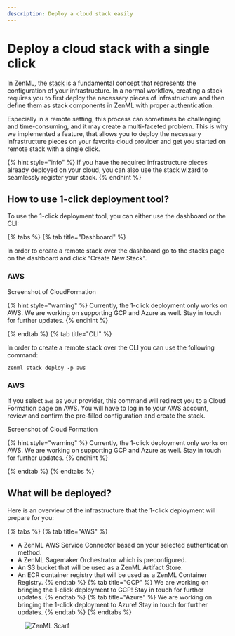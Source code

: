 ```yaml
---
description: Deploy a cloud stack easily
---
```


# Deploy a cloud stack with a single click

In ZenML, the [stack]() is a fundamental concept that represents the 
configuration of your infrastructure. In a normal workflow, creating a stack
requires you to first deploy the necessary pieces of infrastructure and then 
define them as stack components in ZenML with proper authentication.

Especially in a remote setting, this process can sometimes be challenging and 
time-consuming, and it may create a multi-faceted problem. This is why we 
implemented a feature, that allows you to deploy the necessary infrastructure
pieces on your favorite cloud provider and get you started on remote stack
with a single click.

{% hint style="info" %}
If you have the required infrastructure pieces already deployed on your cloud, 
you can also use the stack wizard to seamlessly register your stack.
{% endhint %}

## How to use 1-click deployment tool?

To use the 1-click deployment tool, you can either use the dashboard or 
the CLI:

{% tabs %}
{% tab title="Dashboard" %}

In order to create a remote stack over the dashboard go to the stacks page 
on the dashboard and click "Create New Stack".

### AWS

Screenshot of CloudFormation 

{% hint style="warning" %}
Currently, the 1-click deployment only works on AWS. We are working on 
supporting GCP and Azure as well. Stay in touch for further updates.
{% endhint %}

{% endtab %}
{% tab title="CLI" %}

In order to create a remote stack over the CLI you can use the following 
command:

```shell
zenml stack deploy -p aws
```

### AWS 

If you select `aws` as your provider, this command will redirect you to 
a Cloud Formation page on AWS. You will have to log in to your AWS 
account, review and confirm the pre-filled configuration and create the stack.

Screenshot of Cloud Formation

{% hint style="warning" %}
Currently, the 1-click deployment only works on AWS. We are working on 
supporting GCP and Azure as well. Stay in touch for further updates.
{% endhint %}

{% endtab %}
{% endtabs %}

## What will be deployed?

Here is an overview of the infrastructure that the 1-click deployment will
prepare for you:

{% tabs %}
{% tab title="AWS" %}
- A ZenML AWS Service Connector based on your selected authentication method.
- A ZenML Sagemaker Orchestrator which is preconfigured.
- An S3 bucket that will be used as a ZenML Artifact Store.
- An ECR container registry that will be used as a ZenML Container Registry.
{% endtab %}
{% tab title="GCP" %}
We are working on bringing the 1-click deployment to GCP! Stay in
touch for further updates.
{% endtab %}
{% tab title="Azure" %}
We are working on bringing the 1-click deployment to Azure! Stay in
touch for further updates.
{% endtab %}
{% endtabs %}

<figure><img src="https://static.scarf.sh/a.png?x-pxid=f0b4f458-0a54-4fcd-aa95-d5ee424815bc" alt="ZenML Scarf"><figcaption></figcaption></figure>

